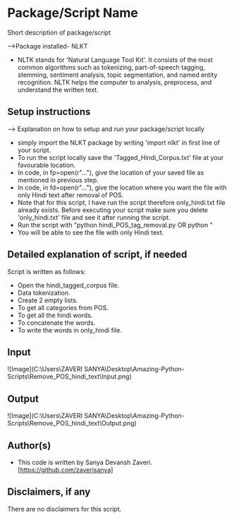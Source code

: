 # Package/Script Name

Short description of package/script

-->Package installed- NLKT

- NLTK stands for 'Natural Language Tool Kit'. It consists of the most common algorithms such as tokenizing, part-of-speech tagging, stemming, sentiment analysis, topic segmentation, and named entity recognition. NLTK helps the computer to analysis, preprocess, and understand the written text.

## Setup instructions

--> Explanation on how to setup and run your package/script locally

- simply import the NLKT package by writing 'import nlkt' in first line of your script.
- To run the script locally save the 'Tagged_Hindi_Corpus.txt' file at your favourable location.
- In code, in fp=open(r"..."), give the location of your saved file as mentioned in previous step.
- In code, in fd=open(r"..."), give the location where you want the file with only Hindi text after removal of POS.
- Note that for this script, I have run the script therefore only_hindi.txt file already exists. Before executing your script make sure you delete 'only_hindi.txt' file and see it after running the script.
- Run the script with "python hindi_POS_tag_removal.py OR python <name of your py file.py>"
- You will be able to see the file with only Hindi text.

## Detailed explanation of script, if needed

Script is written as follows:

- Open the hindi_tagged_corpus file.
- Data tokenization.
- Create 2 empty lists.
- To get all categories from POS.
- To get all the hindi words.
- To concatenate the words.
- To write the words in only_hindi file.

## Input

![Image](C:\Users\ZAVERI SANYA\Desktop\Amazing-Python-Scripts\Remove_POS_hindi_text\Input.png)

## Output

![Image](C:\Users\ZAVERI SANYA\Desktop\Amazing-Python-Scripts\Remove_POS_hindi_text\Output.png)

## Author(s)

- This code is written by Sanya Devansh Zaveri. [https://github.com/zaverisanya]

## Disclaimers, if any

There are no disclaimers for this script.

